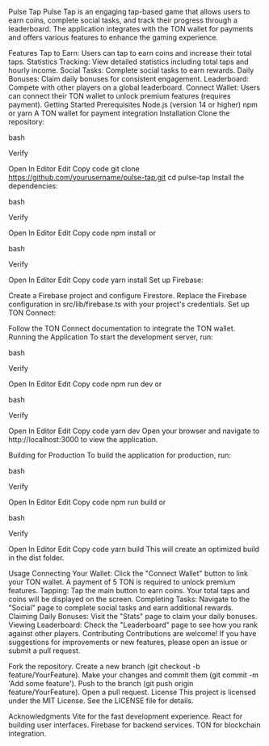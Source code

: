 Pulse Tap
Pulse Tap is an engaging tap-based game that allows users to earn coins, complete social tasks, and track their progress through a leaderboard. The application integrates with the TON wallet for payments and offers various features to enhance the gaming experience.

Features
Tap to Earn: Users can tap to earn coins and increase their total taps.
Statistics Tracking: View detailed statistics including total taps and hourly income.
Social Tasks: Complete social tasks to earn rewards.
Daily Bonuses: Claim daily bonuses for consistent engagement.
Leaderboard: Compete with other players on a global leaderboard.
Connect Wallet: Users can connect their TON wallet to unlock premium features (requires payment).
Getting Started
Prerequisites
Node.js (version 14 or higher)
npm or yarn
A TON wallet for payment integration
Installation
Clone the repository:

bash

Verify

Open In Editor
Edit
Copy code
git clone https://github.com/yourusername/pulse-tap.git
cd pulse-tap
Install the dependencies:

bash

Verify

Open In Editor
Edit
Copy code
npm install
or

bash

Verify

Open In Editor
Edit
Copy code
yarn install
Set up Firebase:

Create a Firebase project and configure Firestore.
Replace the Firebase configuration in src/lib/firebase.ts with your project's credentials.
Set up TON Connect:

Follow the TON Connect documentation to integrate the TON wallet.
Running the Application
To start the development server, run:

bash

Verify

Open In Editor
Edit
Copy code
npm run dev
or

bash

Verify

Open In Editor
Edit
Copy code
yarn dev
Open your browser and navigate to http://localhost:3000 to view the application.

Building for Production
To build the application for production, run:

bash

Verify

Open In Editor
Edit
Copy code
npm run build
or

bash

Verify

Open In Editor
Edit
Copy code
yarn build
This will create an optimized build in the dist folder.

Usage
Connecting Your Wallet: Click the "Connect Wallet" button to link your TON wallet. A payment of 5 TON is required to unlock premium features.
Tapping: Tap the main button to earn coins. Your total taps and coins will be displayed on the screen.
Completing Tasks: Navigate to the "Social" page to complete social tasks and earn additional rewards.
Claiming Daily Bonuses: Visit the "Stats" page to claim your daily bonuses.
Viewing Leaderboard: Check the "Leaderboard" page to see how you rank against other players.
Contributing
Contributions are welcome! If you have suggestions for improvements or new features, please open an issue or submit a pull request.

Fork the repository.
Create a new branch (git checkout -b feature/YourFeature).
Make your changes and commit them (git commit -m 'Add some feature').
Push to the branch (git push origin feature/YourFeature).
Open a pull request.
License
This project is licensed under the MIT License. See the LICENSE file for details.

Acknowledgments
Vite for the fast development experience.
React for building user interfaces.
Firebase for backend services.
TON for blockchain integration.
